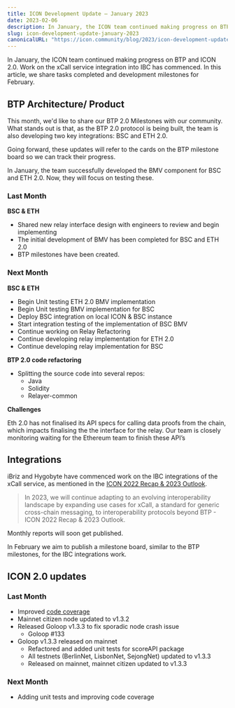 ```yaml
---
title: ICON Development Update – January 2023
date: 2023-02-06
description: In January, the ICON team continued making progress on BTP and ICON 2.0. Work on the xCall service integration into IBC has commenced. In this article, we share tasks completed and development milestones for February.
slug: icon-development-update-january-2023
canonicalURL: "https://icon.community/blog/2023/icon-development-update-january-2023/"
---
```


In January, the ICON team continued making progress on BTP and ICON 2.0. Work on the xCall service integration into IBC has commenced. In this article, we share tasks completed and development milestones for February.

## BTP Architecture/ Product

This month, we'd like to share our BTP 2.0 Milestones with our community. What stands out is that, as the BTP 2.0 protocol is being built, the team is also developing two key integrations: BSC and ETH 2.0.

Going forward, these updates will refer to the cards on the BTP milestone board so we can track their progress.

In January, the team successfully developed the BMV component for BSC and ETH 2.0. Now, they will focus on testing these.

### Last Month

**BSC & ETH**

- Shared new relay interface design with engineers to review and begin implementing
- The initial development of BMV has been completed for BSC and ETH 2.0
- BTP milestones have been created.

### Next Month

**BSC & ETH**

- Begin Unit testing ETH 2.0 BMV implementation
- Begin Unit testing BMV implementation for BSC
- Deploy BSC integration on local ICON & BSC instance
- Start integration testing of the implementation of BSC BMV
- Continue working on Relay Refactoring
- Continue developing relay implementation for ETH 2.0
- Continue developing relay implementation for BSC

**BTP 2.0 code refactoring**

- Splitting the source code into several repos:
    - Java
    - Solidity
    - Relayer-common

**Challenges**

Eth 2.0 has not finalised its API specs for calling data proofs from the chain, which impacts finalising the the interface for the relay. Our team is closely monitoring waiting for the Ethereum team to finish these API’s

## Integrations

iBriz and Hygobyte have commenced work on the IBC integrations of the xCall service, as mentioned in the [ICON 2022 Recap & 2023 Outlook](https://icon.community/blog/2023/icon-2022-recap-and-2023-outlook/). 

> In 2023, we will continue adapting to an evolving interoperability landscape by expanding use cases for xCall, a standard for generic cross-chain messaging, to interoperability protocols beyond BTP - ICON 2022 Recap & 2023 Outlook.

Monthly reports will soon get published.

In February we aim to publish a milestone board, similar to the BTP milestones, for the IBC integrations work.

## ICON 2.0 updates

### Last Month

- Improved [code coverage](https://app.codecov.io/gh/icon-project/goloop/tree/master)
- Mainnet citizen node updated to v1.3.2
- Released Goloop v1.3.3 to fix sporadic node crash issue
    - Goloop #133
- Goloop v1.3.3 released on mainnet
    - Refactored and added unit tests for scoreAPI package
    - All testnets (BerlinNet, LisbonNet, SejongNet) updated to v1.3.3
    - Released on mainnet, mainnet citizen updated to v1.3.3

### Next Month

- Adding unit tests and improving code coverage